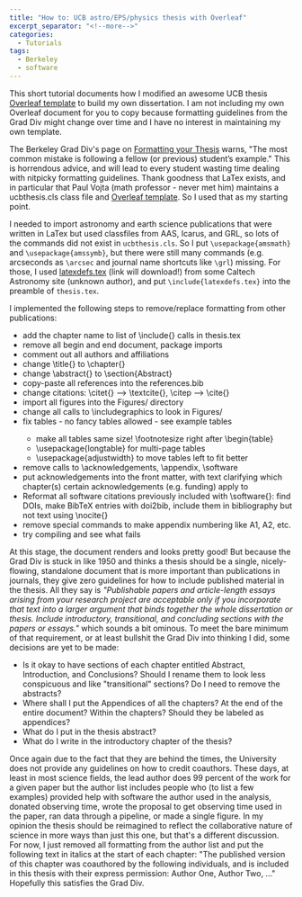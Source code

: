 ```yaml
---
title: "How to: UCB astro/EPS/physics thesis with Overleaf"
excerpt_separator: "<!--more-->"
categories:
  - Tutorials
tags:
  - Berkeley
  - software
---
```


This short tutorial documents how I modified an awesome UCB thesis [Overleaf template](https://www.overleaf.com/latex/templates/uc-berkeley-thesis-template/mfzmtxfqvtxx) to build my own dissertation.  I am not including my own Overleaf document for you to copy because formatting guidelines from the Grad Div might change over time and I have no interest in maintaining my own template.

The Berkeley Grad Div's page on [Formatting your Thesis](https://grad.berkeley.edu/academic-progress/doctoral/dissertation/#formatting-your-manuscript) warns, "The most common mistake is following a fellow (or previous) student’s example." This is horrendous advice, and will lead to every student wasting time dealing with nitpicky formatting guidelines.  Thank goodness that LaTex exists, and in particular that Paul Vojta (math professor - never met him) maintains a ucbthesis.cls class file and [Overleaf template](https://www.overleaf.com/latex/templates/uc-berkeley-thesis-template/mfzmtxfqvtxx).  So I used that as my starting point.

I needed to import astronomy and earth science publications that were written in LaTex but used classfiles from AAS, Icarus, and GRL, so lots of the commands did not exist in <code>ucbthesis.cls</code>. So I put <code>\usepackage{amsmath}</code> and <code>\usepackage{amssymb}</code>, but there were still many commands (e.g. arcseconds as <code>\arcsec</code> and journal name shortcuts like <code>\grl</code>) missing. For those, I used [latexdefs.tex](https://sites.astro.caltech.edu/observatories/coo/solicit/2022B/latexdefs.tex) (link will download!) from some Caltech Astronomy site (unknown author), and put <code>\include{latexdefs.tex}</code> into the preamble of <code>thesis.tex</code>.

I implemented the following steps to remove/replace formatting from other publications:

<ul>	
  <li> add the chapter name to list of \include{} calls in thesis.tex </li>
  <li> remove all begin and end document, package imports </li>
  <li> comment out all authors and affiliations </li>
  <li> change \title{} to \chapter{} </li>
  <li> change \abstract{} to \section{Abstract} </li>
  <li> copy-paste all references into the references.bib </li>
  <li> change citations: \citet{} —> \textcite{}, \citep —> \cite{} </li>
  <li> import all figures into the Figures/ directory </li>
  <li> change all calls to \includegraphics to look in Figures/ </li>
  <li> fix tables - no fancy tables allowed - see example tables </li>
    <ul> 
	  <li> make all tables same size! \footnotesize right after \begin{table} </li>
  	  <li> \usepackage{longtable} for multi-page tables </li>
      <li> \usepackage{adjustwidth} to move tables left to fit better </li>
	</ul>
  <li> remove calls to \acknowledgements, \appendix, \software </li>
  <li> put acknowledgements into the front matter, with text clarifying which chapter(s) certain acknowledgements (e.g. funding) apply to </li>
  <li> Reformat all software citations previously included with \software{}: find DOIs, make BibTeX entries with doi2bib, include them in bibliography but not text using \nocite{}
  <li> remove special commands to make appendix numbering like A1, A2, etc. </li>
  <li> try compiling and see what fails </li>
</ul>

At this stage, the document renders and looks pretty good! But because the Grad Div is stuck in like 1950 and thinks a thesis should be a single, nicely-flowing, standalone document that is more important than publications in journals, they give zero guidelines for how to include published material in the thesis. All they say is <i>"Publishable papers and article-length essays arising from your research project are acceptable only if you incorporate that text into a larger argument that binds together the whole dissertation or thesis. Include introductory, transitional, and concluding sections with the papers or essays."</i> which sounds a bit ominous. To meet the bare minimum of that requirement, or at least bullshit the Grad Div into thinking I did, some decisions are yet to be made:
<ul> 
  <li> Is it okay to have sections of each chapter entitled Abstract, Introduction, and Conclusions? Should I rename them to look less conspicuous and like "transitional" sections? Do I need to remove the abstracts? </li>
  <li> Where shall I put the Appendices of all the chapters? At the end of the entire document? Within the chapters? Should they be labeled as appendices? </li>
  <li> What do I put in the thesis abstract? </li>
  <li> What do I write in the introductory chapter of the thesis? </li>
</ul>

Once again due to the fact that they are behind the times, the University does not provide any guidelines on how to credit coauthors. These days, at least in most science fields, the lead author does 99 percent of the work for a given paper but the author list includes people who (to list a few examples) provided help with software the author used in the analysis, donated observing time, wrote the proposal to get observing time used in the paper, ran data through a pipeline, or made a single figure. In my opinion the thesis should be reimagined to reflect the collaborative nature of science in more ways than just this one, but that's a different discussion.  For now, I just removed all formatting from the author list and put the following text in italics at the start of each chapter: "The published version of this chapter was coauthored by the following individuals, and is included in this thesis with their express permission: Author One, Author Two, ..." Hopefully this satisfies the Grad Div.
